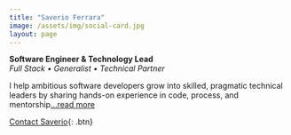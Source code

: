 ```yaml
---
title: "Saverio Ferrara"
image: /assets/img/social-card.jpg
layout: page
---
```

**Software Engineer & Technology Lead**  
_Full Stack • Generalist • Technical Partner_

I help ambitious software developers grow into skilled, pragmatic technical leaders by sharing hands-on experience in code, process, and mentorship[...read more](/about.md)

[Contact Saverio](/contact){: .btn}
